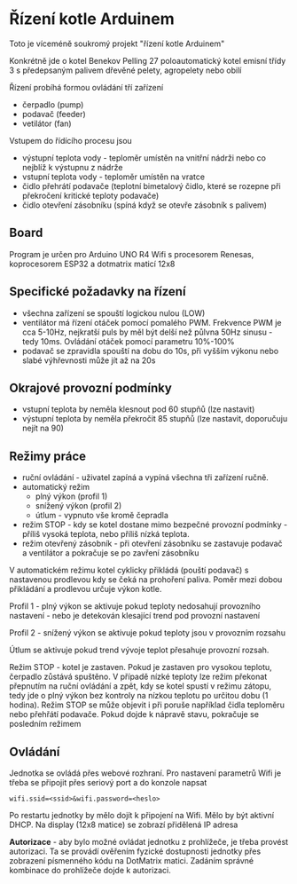 # Řízení kotle Arduinem

Toto je víceméně soukromý projekt "řízení kotle Arduinem"

Konkrétně jde o kotel Benekov Pelling 27 poloautomatický kotel emisní třídy 3 s předepsaným palivem dřevěné pelety, agropelety nebo obilí

Řízení probíhá formou ovládání tří zařízení
- čerpadlo (pump)
- podavač (feeder)
- vetilátor (fan)

Vstupem do řídícího procesu jsou
- výstupní teplota vody - teploměr umístěn na vnitřní nádrži nebo co nejblíž k výstupnu z nádrže
- vstupní teplota vody - teploměr umístěn na vratce 
- čidlo přehrátí podavače (teplotní bimetalový čidlo, které se rozepne při překročení kritické teploty podavače)
- čidlo otevření zásobníku (spíná když se otevře zásobník s palivem)

## Board

Program je určen pro Arduino UNO R4 Wifi  s procesorem Renesas, koprocesorem ESP32 a dotmatrix maticí 12x8

## Specifické požadavky na řízení

- všechna zařízení se spouští logickou nulou (LOW)
- ventilátor má řízení otáček pomocí pomalého PWM. Frekvence PWM je cca 5-10Hz, nejkratší puls by měl být delší než půlvna 50Hz sinusu - tedy 10ms. Ovládání otáček pomocí parametru 10%-100%
- podavač se zpravidla spouští na dobu do 10s, při vyšším výkonu nebo slabé výhřevnosti může jít až na 20s


## Okrajové provozní podmínky

- vstupní teplota by neměla klesnout pod 60 stupňů (lze nastavit)
- výstupní teplota by neměla překročit 85 stupňů (lze nastavit, doporučuju nejít na 90)

## Režimy práce

- ruční ovládání - uživatel zapíná a vypíná všechna tři zařízení ručně.
- automatický režim 
    - plný výkon (profil 1)
    - snížený výkon (profil 2)
    - útlum - vypnuto vše kromě čepradla
- režim STOP - kdy se kotel dostane mimo bezpečné provozní podmínky - příliš vysoká teplota, nebo příliš nízká teplota. 
- režim otevřený zásobník - při otevření zásobníku se zastavuje podavač a ventilátor a pokračuje se po zavření zásobníku

V automatickém režimu kotel cyklicky přikládá (pouští podavač) s nastavenou prodlevou kdy se čeká na prohoření paliva. Poměr mezi dobou přikládání a prodlevou určuje výkon kotle. 

Profil 1 - plný výkon se aktivuje pokud teploty nedosahují provozního nastavení - nebo je detekován klesající trend pod provozní nastavení

Profil 2 - snížený výkon se aktivuje pokud teploty jsou v provozním rozsahu

Útlum  se aktivuje pokud trend vývoje teplot přesahuje provozní rozsah. 

Režim STOP - kotel je zastaven. Pokud je zastaven pro vysokou teplotu, čerpadlo zůstává spuštěno. V případě nízké teploty lze režim překonat přepnutím na ruční ovládání a zpět, kdy se kotel spustí v režimu zátopu, tedy jde o plný výkon bez kontroly na nízkou teplotu po určitou dobu (1 hodina). Režim STOP se může objevit i při poruše například čidla teploměru nebo přehřátí podavače. Pokud dojde k nápravě stavu, pokračuje se posledním režimem

## Ovládání

Jednotka se ovládá přes webové rozhraní. Pro nastavení parametrů Wifi je třeba se připojit přes seriový port a do konzole napsat

```
wifi.ssid=<ssid>&wifi.password=<heslo>
```

Po restartu jednotky by mělo dojít k připojení na Wifi. Mělo by být aktivní DHCP. Na display (12x8 matice) se zobrazí přidělená IP adresa

**Autorizace** - aby bylo možné ovládat jednotku z prohlížeče, je třeba provést autorizaci. Ta se provádí ověřením fyzické dostupnosti jednotky přes zobrazení písmenného kódu na DotMatrix matici. Zadáním správné kombinace do prohlížeče dojde k autorizaci.






